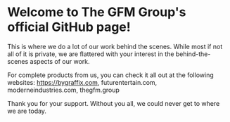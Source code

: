 # Welcome to The GFM Group's official GitHub page!
This is where we do a lot of our work behind the scenes. While most if not all of it is private, we are flattered with your interest in the behind-the-scenes aspects of our work.

For complete products from us, you can check it all out at the following websites:
https://bygraffix.com,
futurentertain.com,
moderneindustries.com,
thegfm.group

Thank you for your support. Without you all, we could never get to where we are today.

